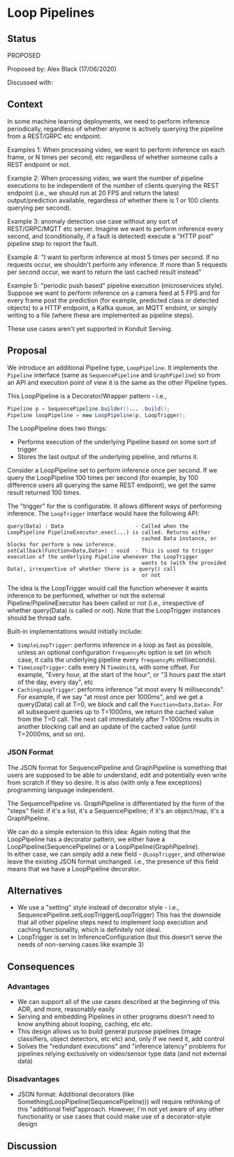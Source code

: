 # Loop Pipelines

## Status
PROPOSED

Proposed by: Alex Black (17/06/2020)

Discussed with: 

## Context

In some machine learning deployments, we need to perform inference periodically, regardless of whether anyone is actively
querying the pipeline from a REST/GRPC etc endpoint.

Examples 1: When processing video, we want to perform inference on each frame, or N times per second, etc regardless of
whether someone calls a REST endpoint or not.

Example 2: When processing video, we want the number of pipeline executions to be independent of the number of clients
querying the REST endpoint (i.e., we should run at 20 FPS and return the latest output/prediction available, regardless of
 whether there is 1 or 100 clients querying per second).

Example 3: anomaly detection use case without any sort of REST/GRPC/MQTT etc server. Imagine we want to perform
inference every second, and (conditionally, if a fault is detected) execute a "HTTP post" pipeline step to report the fault.

Example 4: "I want to perform inference at most 5 times per second. If no requests occur, we shouldn't perform any
inference. If more than 5 requests per second occur, we want to return the last cached result instead"

Example 5: "periodic push based" pipeline execution (microservices style). Suppose we want to perform inference on a camera
feed at 5 FPS and for every frame post the prediction (for example, predicted class or detected objects) to a HTTP endpoint,
a Kafka queue, an MQTT endoint, or simply writing to a file (where these are implemented as pipeline steps).

These use cases aren't yet supported in Konduit Serving.

## Proposal

We introduce an additional Pipeline type, `LoopPipeline`. It implements the `Pipeline` interface (same as `SequencePipeline`
and `GraphPipeline`) so from an API and execution point of view it is the same as the other Pipeline types.

This LoopPipeline is a Decorator/Wrapper pattern - i.e.,
```java
Pipeline p = SequencePipeline.builder()... .build();
Pipeline loopPipeline = new LoopPipeline(p, LoopTrigger);
```

The LoopPipeline does two things:
* Performs execution of the underlying Pipeline based on some sort of trigger
* Stores the last output of the underlying pipeline, and returns it.

Consider a LoopPipeline set to perform inference once per second. If we query the LoopPipeline 100 times per second (for
example, by 100 difference users all querying the same REST endpoint), we get the same result returned 100 times.  



The "trigger" for the is configurable. It allows different ways of performing inference.
The `LoopTrigger` interface would have the following API:
```text
query(Data) : Data                       - Called when the LoopPipeline PipelineExecutor.exec(...) is called. Returns either
                                           cached Data instance, or blocks for perform a new inference.
setCallback(Function<Data,Data>) : void  - This is used to trigger execution of the underlying Pipeline whenever the LoopTrigger
                                           wants to (with the provided Data), irrespective of whether there is a query() call
                                           or not
```

The idea is the LoopTrigger would call the function whenever it wants inference to be performed, whether or not the external
Pipeline/PipelineExecutor has been called or not (i.e., irrespective of whether query(Data) is called or not).
Note that the LoopTrigger instances should be thread safe.

Built-in implementations would initially include: 
* `SimpleLoopTrigger`: performs inference in a loop as fast as possible, unless an optional configuration `frequencyMs`
   option is set (in which case, it calls the underlying pipeline every `frequencyMs` milliseconds).
* `TimeLoopTrigger`: calls every N `TimeUnit`s, with some offset. For example, "Every hour, at the start of the hour", or
  "3 hours past the start of the day, every day", etc 
* `CachingLoopTrigger`: performs inference "at most every N milliseconds". For example, if we say "at most once per 1000ms",
   and we get a query(Data) call at T=0, we block and call the `Function<Data,Data>`. For all subsequent queries up to T=1000ms,
   we return the cached value from the T=0 call. The next call immediately after T=1000ms results in another blocking call
   and an update of the cached value (until T=2000ms, and so on).


### JSON Format

The JSON format for SequencePipeline and GraphPipeline is something that users are supposed to be able to understand, edit
and potentially even write from scratch if they so desire. It is also (with only a few exceptions) programming language
independent.

The SequencePipeline vs. GraphPipeline is differentiated by the form of the "steps" field: if it's a list, it's a SequencePipeline;
if it's an object/map, it's a GraphPipeline.

We can do a simple extension to this idea: Again noting that the LoopPipeline has a decorator pattern, we either have a
LoopPipeline(SequencePipeline) or a LoopPipeline(GraphPipeline).  
In either case, we can simply add a new field  - `@LoopTrigger`, and otherwise leave the existing JSON format unchanged.
i.e., the presence of this field means that we have a LoopPipeline decorator. 


## Alternatives

* We use a "setting" style instead of decorator style - i.e., SequencePipeline.setLoopTrigger(LoopTrigger)
  This has the downside that all other pipeline steps need to implement loop execution and caching functionality, which
  is definitely not ideal.
* LoopTrigger is set in InferenceConfiguration (but this doesn't serve the needs of non-serving cases like example 3)


## Consequences 

### Advantages

* We can support all of the use cases described at the beginning of this ADR, and more, reasonably easily
* Serving and embedding Pipelines in other programs doesn't need to know anything about looping, caching, etc etc.
* This design allows us to build general purpose pipelines (image classifiers, object detectors, etc etc) and, only if
  we need it, add control 
* Solves the "redundant executions" and "inference latency" problems for pipelines relying exclusively on video/sensor type
  data (and not external data) 
  
### Disadvantages

* JSON format: Additional decorators (like Something(LoopPipeline(SequencePipeline))) will require rethinking of this 
  "additional field"approach.
  However, I'm not yet aware of any other functionality or use cases that could make use of a decorator-style design

## Discussion

